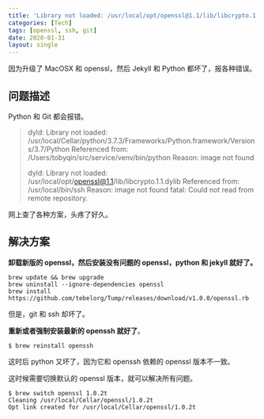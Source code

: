 ```yaml
---
title: 'Library not loaded: /usr/local/opt/openssl@1.1/lib/libcrypto.1.1.dylib'
categories: [Tech]
tags: [openssl, ssh, git]
date: 2020-01-31
layout: single
---
```


因为升级了 MacOSX 和 openssl，然后 Jekyll 和 Python 都坏了，报各种错误。

<!-- more -->

## 问题描述

Python 和 Git 都会报错。

> dyld: Library not loaded: /usr/local/Cellar/python/3.7.3/Frameworks/Python.framework/Versions/3.7/Python
> Referenced from: /Users/tobyqin/src/service/venv/bin/python
> Reason: image not found
>
> dyld: Library not loaded: /usr/local/opt/openssl@1.1/lib/libcrypto.1.1.dylib
> Referenced from: /usr/local/bin/ssh
> Reason: image not found
> fatal: Could not read from remote repository.

网上查了各种方案，头疼了好久。

## 解决方案

**卸载新版的 openssl，然后安装没有问题的 openssl，python 和 jekyll 就好了。**

```shell
brew update && brew upgrade
brew uninstall --ignore-dependencies openssl
brew install https://github.com/tebelorg/Tump/releases/download/v1.0.0/openssl.rb
```

但是，git 和 ssh 却坏了。

**重新或者强制安装最新的 openssh 就好了**。

```shell
$ brew reinstall openssh
```

这时后 python 又坏了，因为它和 openssh 依赖的 openssl 版本不一致。

这时候需要切换默认的 openssl 版本，就可以解决所有问题。

```shell
$ brew switch openssl 1.0.2t
Cleaning /usr/local/Cellar/openssl/1.0.2t
Opt link created for /usr/local/Cellar/openssl/1.0.2t
```
